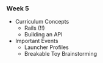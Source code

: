 
### Week 5
* Curriculum Concepts
  - Rails (!!)
  - Building an API
* Important Events
  - Launcher Profiles
  - Breakable Toy Brainstorming
